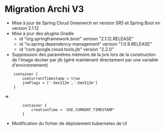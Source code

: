 # Migration Archi V3
- Mise à jour de Spring Cloud Greenwich en version SR5 et Spring Boot en version 2.1.12
- Mise à jour des plugins Gradle
   * id "org.springframework.boot" version "2.1.12.RELEASE"
   * id "io.spring.dependency-management" version "1.0.9.RELEASE"
   * id "com.google.cloud.tools.jib" version "2.2.0"
- Suppression des paramètres mémoire de la jvm lors de la construction de l'image docker par jib (géré maintenant directement par une variable d'environnement)
```
	container {
		useCurrentTimestamp = true
        jvmFlags = ['-Xms512m','-Xmx512m']
	}
```
=>
```
		container {
			creationTime = 'USE_CURRENT_TIMESTAMP'
		}
```
- Modification du fichier de déploiement kubernetes de UI

